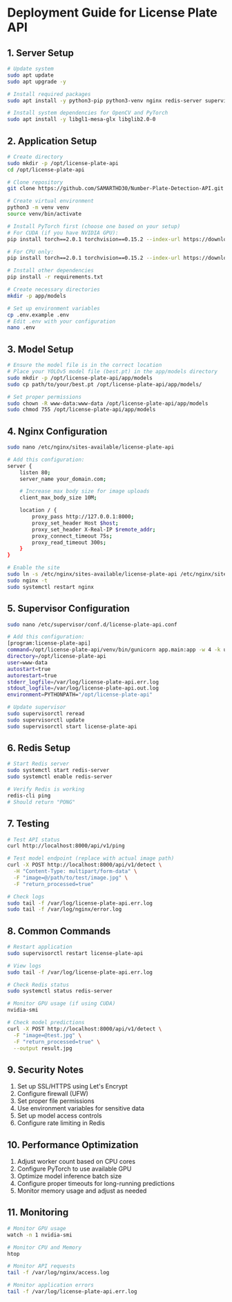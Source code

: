 # Deployment Guide for License Plate API

## 1. Server Setup

```bash
# Update system
sudo apt update
sudo apt upgrade -y

# Install required packages
sudo apt install -y python3-pip python3-venv nginx redis-server supervisor

# Install system dependencies for OpenCV and PyTorch
sudo apt install -y libgl1-mesa-glx libglib2.0-0
```

## 2. Application Setup

```bash
# Create directory
sudo mkdir -p /opt/license-plate-api
cd /opt/license-plate-api

# Clone repository
git clone https://github.com/SAMARTHD30/Number-Plate-Detection-API.git .

# Create virtual environment
python3 -m venv venv
source venv/bin/activate

# Install PyTorch first (choose one based on your setup)
# For CUDA (if you have NVIDIA GPU):
pip install torch==2.0.1 torchvision==0.15.2 --index-url https://download.pytorch.org/whl/cu118

# For CPU only:
pip install torch==2.0.1 torchvision==0.15.2 --index-url https://download.pytorch.org/whl/cpu

# Install other dependencies
pip install -r requirements.txt

# Create necessary directories
mkdir -p app/models

# Set up environment variables
cp .env.example .env
# Edit .env with your configuration
nano .env
```

## 3. Model Setup

```bash
# Ensure the model file is in the correct location
# Place your YOLOv5 model file (best.pt) in the app/models directory
sudo mkdir -p /opt/license-plate-api/app/models
sudo cp path/to/your/best.pt /opt/license-plate-api/app/models/

# Set proper permissions
sudo chown -R www-data:www-data /opt/license-plate-api/app/models
sudo chmod 755 /opt/license-plate-api/app/models
```

## 4. Nginx Configuration

```bash
sudo nano /etc/nginx/sites-available/license-plate-api

# Add this configuration:
server {
    listen 80;
    server_name your_domain.com;

    # Increase max body size for image uploads
    client_max_body_size 10M;

    location / {
        proxy_pass http://127.0.0.1:8000;
        proxy_set_header Host $host;
        proxy_set_header X-Real-IP $remote_addr;
        proxy_connect_timeout 75s;
        proxy_read_timeout 300s;
    }
}

# Enable the site
sudo ln -s /etc/nginx/sites-available/license-plate-api /etc/nginx/sites-enabled/
sudo nginx -t
sudo systemctl restart nginx
```

## 5. Supervisor Configuration

```bash
sudo nano /etc/supervisor/conf.d/license-plate-api.conf

# Add this configuration:
[program:license-plate-api]
command=/opt/license-plate-api/venv/bin/gunicorn app.main:app -w 4 -k uvicorn.workers.UvicornWorker -b 0.0.0.0:8000 --timeout 300
directory=/opt/license-plate-api
user=www-data
autostart=true
autorestart=true
stderr_logfile=/var/log/license-plate-api.err.log
stdout_logfile=/var/log/license-plate-api.out.log
environment=PYTHONPATH="/opt/license-plate-api"

# Update supervisor
sudo supervisorctl reread
sudo supervisorctl update
sudo supervisorctl start license-plate-api
```

## 6. Redis Setup

```bash
# Start Redis server
sudo systemctl start redis-server
sudo systemctl enable redis-server

# Verify Redis is working
redis-cli ping
# Should return "PONG"
```

## 7. Testing

```bash
# Test API status
curl http://localhost:8000/api/v1/ping

# Test model endpoint (replace with actual image path)
curl -X POST http://localhost:8000/api/v1/detect \
  -H "Content-Type: multipart/form-data" \
  -F "image=@/path/to/test/image.jpg" \
  -F "return_processed=true"

# Check logs
sudo tail -f /var/log/license-plate-api.err.log
sudo tail -f /var/log/nginx/error.log
```

## 8. Common Commands

```bash
# Restart application
sudo supervisorctl restart license-plate-api

# View logs
sudo tail -f /var/log/license-plate-api.err.log

# Check Redis status
sudo systemctl status redis-server

# Monitor GPU usage (if using CUDA)
nvidia-smi

# Check model predictions
curl -X POST http://localhost:8000/api/v1/detect \
  -F "image=@test.jpg" \
  -F "return_processed=true" \
  --output result.jpg
```

## 9. Security Notes

1. Set up SSL/HTTPS using Let's Encrypt
2. Configure firewall (UFW)
3. Set proper file permissions
4. Use environment variables for sensitive data
5. Set up model access controls
6. Configure rate limiting in Redis

## 10. Performance Optimization

1. Adjust worker count based on CPU cores
2. Configure PyTorch to use available GPU
3. Optimize model inference batch size
4. Configure proper timeouts for long-running predictions
5. Monitor memory usage and adjust as needed

## 11. Monitoring

```bash
# Monitor GPU usage
watch -n 1 nvidia-smi

# Monitor CPU and Memory
htop

# Monitor API requests
tail -f /var/log/nginx/access.log

# Monitor application errors
tail -f /var/log/license-plate-api.err.log
```
